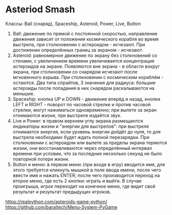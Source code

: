 # Asteriod Smash 

Классы: Ball (снаряд), Spaceship, Asteroid, Power, Live, Button
1. Ball: движение по прямой с постоянной скоростью, направление движения зависит от положения космического корабля во 
время выстрела, при столкновении с астероидом - исчезают. При достижении определённых границ за экраном - исчезают.
2. Asteroid: равномерное движение по экрану без столкновений со стенами, с увеличением времени увеличивается 
концентрация астероидов на экране. Появляются вне экрана - в области вокруг экрана, при столкновении со снарядом
исчезают после мгновенного взрыва. При столкновении с космическим кораблём - остаются. Два типа спрайтов, 3 
значения для радиуса: большие астероиды после попадания в них снарядом раскалываются на меньшие.
3. Spaceship: кнопка UP и DOWN - движение вперёд и назад, кнопки LEFT и RIGHT - поворот по часовой стрелке и против
часовой стрелки, могут нажиматься одновременно; при вылете за экран отнимаются жизни, при выстреле издаётся звук.
4. Live и Power: в правом верхнем углу экрана размещаются индикаторы жизни и "энергии для выстрелов": при выстреле
отнимается энергия, если уровень энергии дойдёт до нуля, то для выстрела необходимо будет ждать полной перезарядки.
При столкновении с астероидом или вылете за пределы экрана теряются жизни, они восстанавливаются через определённый
интервал времени при условии, что за последние несколько секунд не было повторной потери жизни.
5. Button и меню: в первом меню (при входе в игру) вводится имя, для этого требуется кликнуть мышкой в поле ввода имени, после
чего ввести имя и нажать ENTER; после чего производится переход на второе меню, где есть 2 кнопки: играть и выйти.
В случае проигрыша, игрок переходит на конечное меню, где видит свой результат и результат предыдущих игроков.

https://realpython.com/asteroids-game-python/
https://github.com/baraltech/Menu-System-PyGame